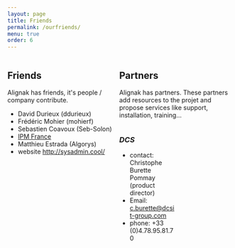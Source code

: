 ```yaml
---
layout: page
title: Friends
permalink: /ourfriends/
menu: true
order: 6
---
```


<div style="float: left; width: 50%;">
<h2>Friends</h2>

Alignak has friends, it's people / company contribute.

<ul>
<li> David Durieux (ddurieux)</li>
<li> Frédéric Mohier (mohierf)</li>
<li> Sebastien Coavoux (Seb-Solon)</li>
<li> <a href="http://www.ipmfrance.fr">IPM France</a></li>
<li> Matthieu Estrada (Algorys)</li>
<li> website <a href="http://sysadmin.cool/">http://sysadmin.cool/</a></li>
</ul>
</div>

<div style="float: right; width: 50%;">
<h2>Partners</h2>

Alignak has partners.
These partners add resources to the projet and propose services like support, 
installation, training...


<div style="float: left; width: 50%;">
<h3><i>DCS</i></h3>
<ul>
<li>contact: Christophe Burette Pommay (product director)</li>
<li>Email: <a href="mailto:c.burette@dcsit-group.com">c.burette@dcsit-group.com</a></li>
<li>phone: +33 (0)4.78.95.81.70</li>
</ul>
</div>

<div style="float: right; width: 50%;">
</div>

</div>
